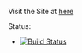 Visit the Site at [here](http://52.4.48.151/)

Status:
- [![Build Status](https://travis-ci.org/CruzanCaramele/Portfolio.svg?branch=master)](https://travis-ci.org/CruzanCaramele/Portfolio)